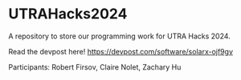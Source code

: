 # UTRAHacks2024

A repository to store our programming work for UTRA Hacks 2024.

Read the devpost here! https://devpost.com/software/solarx-ojf9gv

Participants: Robert Firsov, Claire Nolet, Zachary Hu

